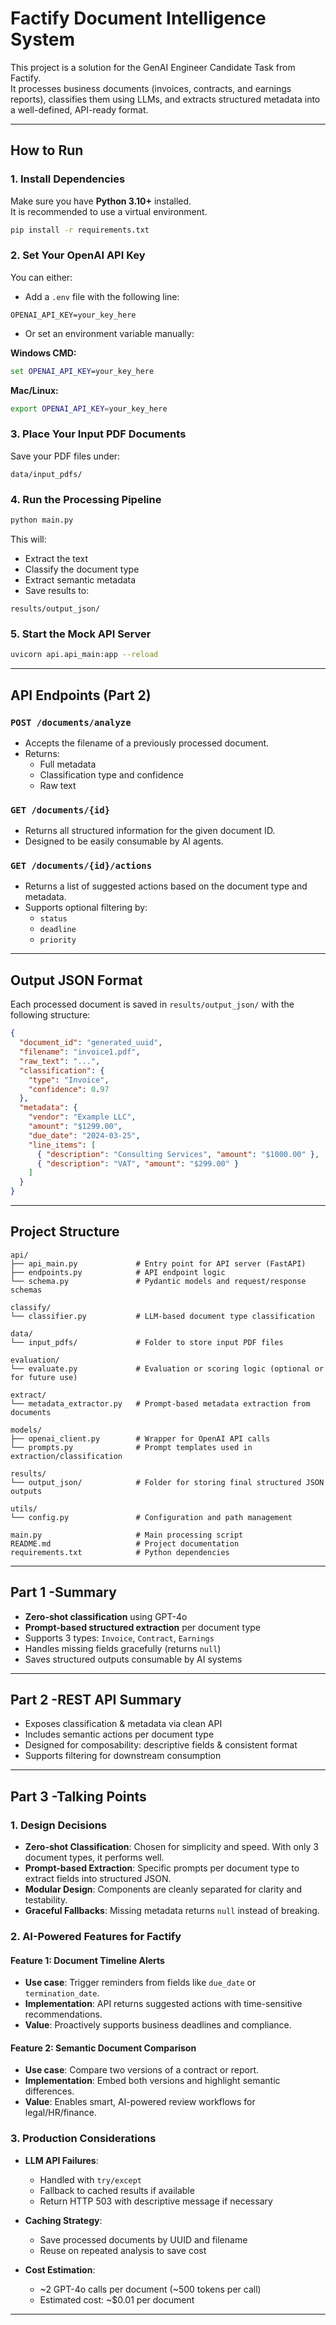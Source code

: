 
# Factify Document Intelligence System

This project is a solution for the GenAI Engineer Candidate Task from Factify.  
It processes business documents (invoices, contracts, and earnings reports), classifies them using LLMs, and extracts structured metadata into a well-defined, API-ready format.

---

## How to Run

### 1. Install Dependencies

Make sure you have **Python 3.10+** installed.  
It is recommended to use a virtual environment.

```bash
pip install -r requirements.txt
```

### 2. Set Your OpenAI API Key

You can either:

- Add a `.env` file with the following line:

```
OPENAI_API_KEY=your_key_here
```

- Or set an environment variable manually:

**Windows CMD:**
```cmd
set OPENAI_API_KEY=your_key_here
```

**Mac/Linux:**
```bash
export OPENAI_API_KEY=your_key_here
```

### 3. Place Your Input PDF Documents

Save your PDF files under:

```
data/input_pdfs/
```

### 4. Run the Processing Pipeline

```bash
python main.py
```

This will:

- Extract the text
- Classify the document type
- Extract semantic metadata
- Save results to:

```
results/output_json/
```

### 5. Start the Mock API Server

```bash
uvicorn api.api_main:app --reload
```

---

## API Endpoints (Part 2)

### `POST /documents/analyze`

- Accepts the filename of a previously processed document.
- Returns:
  - Full metadata
  - Classification type and confidence
  - Raw text

### `GET /documents/{id}`

- Returns all structured information for the given document ID.
- Designed to be easily consumable by AI agents.

### `GET /documents/{id}/actions`

- Returns a list of suggested actions based on the document type and metadata.
- Supports optional filtering by:
  - `status`
  - `deadline`
  - `priority`

---

## Output JSON Format

Each processed document is saved in `results/output_json/` with the following structure:

```json
{
  "document_id": "generated_uuid",
  "filename": "invoice1.pdf",
  "raw_text": "...",
  "classification": {
    "type": "Invoice",
    "confidence": 0.97
  },
  "metadata": {
    "vendor": "Example LLC",
    "amount": "$1299.00",
    "due_date": "2024-03-25",
    "line_items": [
      { "description": "Consulting Services", "amount": "$1000.00" },
      { "description": "VAT", "amount": "$299.00" }
    ]
  }
}
```

---

## Project Structure

```
api/
├── api_main.py             # Entry point for API server (FastAPI)
├── endpoints.py            # API endpoint logic
└── schema.py               # Pydantic models and request/response schemas

classify/
└── classifier.py           # LLM-based document type classification

data/
└── input_pdfs/             # Folder to store input PDF files

evaluation/
└── evaluate.py             # Evaluation or scoring logic (optional or for future use)

extract/
└── metadata_extractor.py   # Prompt-based metadata extraction from documents

models/
├── openai_client.py        # Wrapper for OpenAI API calls
└── prompts.py              # Prompt templates used in extraction/classification

results/
└── output_json/            # Folder for storing final structured JSON outputs

utils/
└── config.py               # Configuration and path management

main.py                     # Main processing script
README.md                   # Project documentation
requirements.txt            # Python dependencies
```

---

## Part 1 -Summary

- **Zero-shot classification** using GPT-4o  
- **Prompt-based structured extraction** per document type  
- Supports 3 types: `Invoice`, `Contract`, `Earnings`  
- Handles missing fields gracefully (returns `null`)  
- Saves structured outputs consumable by AI systems  

---

## Part 2 -REST API Summary

- Exposes classification & metadata via clean API  
- Includes semantic actions per document type  
- Designed for composability: descriptive fields & consistent format  
- Supports filtering for downstream consumption  

---

## Part 3 -Talking Points

### 1. Design Decisions

- **Zero-shot Classification**: Chosen for simplicity and speed. With only 3 document types, it performs well.
- **Prompt-based Extraction**: Specific prompts per document type to extract fields into structured JSON.
- **Modular Design**: Components are cleanly separated for clarity and testability.
- **Graceful Fallbacks**: Missing metadata returns `null` instead of breaking.

### 2. AI-Powered Features for Factify

#### Feature 1: Document Timeline Alerts

- **Use case**: Trigger reminders from fields like `due_date` or `termination_date`.
- **Implementation**: API returns suggested actions with time-sensitive recommendations.
- **Value**: Proactively supports business deadlines and compliance.

#### Feature 2: Semantic Document Comparison

- **Use case**: Compare two versions of a contract or report.
- **Implementation**: Embed both versions and highlight semantic differences.
- **Value**: Enables smart, AI-powered review workflows for legal/HR/finance.

### 3. Production Considerations

- **LLM API Failures**:
  - Handled with `try/except`
  - Fallback to cached results if available
  - Return HTTP 503 with descriptive message if necessary

- **Caching Strategy**:
  - Save processed documents by UUID and filename
  - Reuse on repeated analysis to save cost

- **Cost Estimation**:
  - ~2 GPT-4o calls per document (~500 tokens per call)
  - Estimated cost: ~$0.01 per document

---
